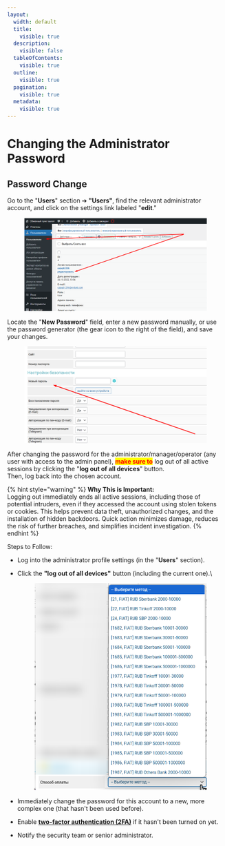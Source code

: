 ```yaml
---
layout:
  width: default
  title:
    visible: true
  description:
    visible: false
  tableOfContents:
    visible: true
  outline:
    visible: true
  pagination:
    visible: true
  metadata:
    visible: true
---
```


# Changing the Administrator Password

## Password Change

Go to the "**Users**" section ➔ **"Users"**, find the relevant administrator account, and click on the settings link labeled "**edit**."

<figure><img src="../../../.gitbook/assets/Screenshot_25 (1).png" alt=""><figcaption></figcaption></figure>

Locate the "**New Password**" field, enter a new password manually, or use the password generator (the gear icon to the right of the field), and save your changes.

<figure><img src="../../../.gitbook/assets/Screenshot_26 (1).png" alt=""><figcaption></figcaption></figure>

After changing the password for the administrator/manager/operator (any user with access to the admin panel), <mark style="color:red;">**make sure to**</mark> log out of all active sessions by clicking the "**log out of all devices**" button.\
Then, log back into the chosen account.

{% hint style="warning" %}
**Why This is Important:**\
Logging out immediately ends all active sessions, including those of potential intruders, even if they accessed the account using stolen tokens or cookies. This helps prevent data theft, unauthorized changes, and the installation of hidden backdoors. Quick action minimizes damage, reduces the risk of further breaches, and simplifies incident investigation.
{% endhint %}

Steps to Follow:

* Log into the administrator profile settings (in the "**Users**" section).
* Click the **"log out of all devices"** button (including the current one).\
  
    <figure><img src="../../../.gitbook/assets/image (2198).png" alt="" width="430"><figcaption></figcaption></figure>
* Immediately change the password for this account to a new, more complex one (that hasn't been used before).
* Enable [**two-factor authentication (2FA)**](https://premium.gitbook.io/main/osnovnye-nastroiki/nastroiki/administratory-i-polzovateli/dvukhfaktornaya-avtorizaciya-2fa-v-paneli-upravleniya-saitom) if it hasn't been turned on yet.
* Notify the security team or senior administrator.
